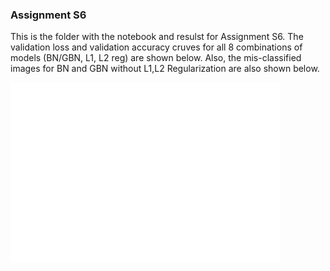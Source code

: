 ### Assignment S6
This is the folder with the notebook and resulst for Assignment S6. The validation loss and validation accuracy cruves for all 8 combinations of models (BN/GBN, L1, L2 reg) are shown below. Also, the mis-classified images for BN and GBN without L1,L2 Regularization are also shown below. 

![](Misclassified_Images_BN_WithoutL1L2.png)
